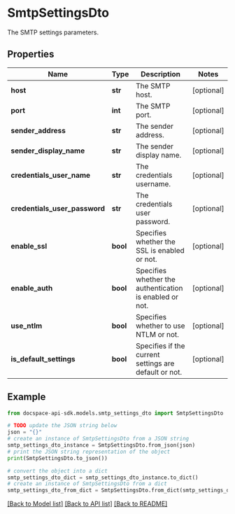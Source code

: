 # SmtpSettingsDto
The SMTP settings parameters.

## Properties

Name | Type | Description | Notes
------------ | ------------- | ------------- | -------------
**host** | **str** | The SMTP host. | [optional] 
**port** | **int** | The SMTP port. | [optional] 
**sender_address** | **str** | The sender address. | [optional] 
**sender_display_name** | **str** | The sender display name. | [optional] 
**credentials_user_name** | **str** | The credentials username. | [optional] 
**credentials_user_password** | **str** | The credentials user password. | [optional] 
**enable_ssl** | **bool** | Specifies whether the SSL is enabled or not. | [optional] 
**enable_auth** | **bool** | Specifies whether the authentication is enabled or not. | [optional] 
**use_ntlm** | **bool** | Specifies whether to use NTLM or not. | [optional] 
**is_default_settings** | **bool** | Specifies if the current settings are default or not. | [optional] 

## Example

```python
from docspace-api-sdk.models.smtp_settings_dto import SmtpSettingsDto

# TODO update the JSON string below
json = "{}"
# create an instance of SmtpSettingsDto from a JSON string
smtp_settings_dto_instance = SmtpSettingsDto.from_json(json)
# print the JSON string representation of the object
print(SmtpSettingsDto.to_json())

# convert the object into a dict
smtp_settings_dto_dict = smtp_settings_dto_instance.to_dict()
# create an instance of SmtpSettingsDto from a dict
smtp_settings_dto_from_dict = SmtpSettingsDto.from_dict(smtp_settings_dto_dict)
```
[[Back to Model list]](../README.md#documentation-for-models) [[Back to API list]](../README.md#documentation-for-api-endpoints) [[Back to README]](../README.md)


